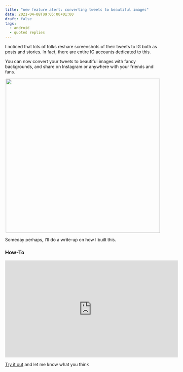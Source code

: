 ```yaml
---
title: "new feature alert: converting tweets to beautiful images"
date: 2021-04-08T09:05:00+01:00
draft: false
tags:
  - android
  - quoted replies
---
```


I noticed that lots of folks reshare screenshots of their tweets to IG both as posts and stories.
In fact, there are entire IG accounts dedicated to this.


You can now convert your tweets to beautiful images with fancy backgrounds, and share on Instagram or anywhere with
your friends and fans. 

<center><img src="/qr-collage-min.jpg" height="500"></center>

Someday perhaps, I'll do a write-up on how I built this.

### **How-To**
<p></p>
<iframe width="560" height="315" src="https://www.youtube.com/embed/adc39d3kmIQ" frameborder="0" allow="accelerometer; autoplay; clipboard-write; encrypted-media; gyroscope; picture-in-picture" allowfullscreen></iframe>


[Try it out](https://play.google.com/store/apps/details?id=com.hf.quotedreplies&gl=GB) and let me know what you think